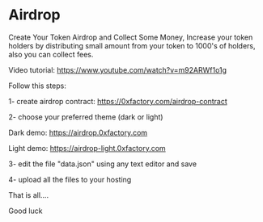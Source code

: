 # Airdrop
Create Your Token Airdrop and Collect Some Money, Increase your token holders by distributing small amount from your token to 1000's of holders, also you can collect fees.

Video tutorial: https://www.youtube.com/watch?v=m92ARWf1o1g

Follow this steps:

1- create airdrop contract: https://0xfactory.com/airdrop-contract 

2- choose your preferred theme (dark or light)

Dark demo: https://airdrop.0xfactory.com

Light demo: https://airdrop-light.0xfactory.com

3- edit the file "data.json" using any text editor and save

4- upload all the files to your hosting

That is all....

Good luck
